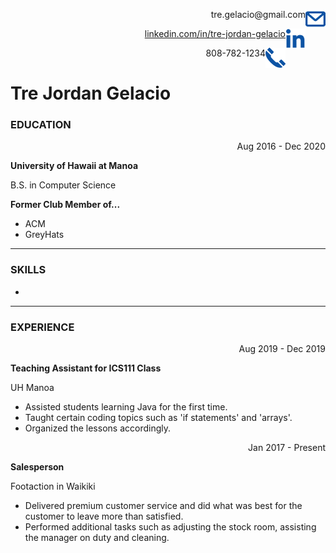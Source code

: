 <img align="right" src="/email_icon.png" alt="EMAIL"
	title="Email" width="32" height="32" />
  <div align="right">tre.gelacio@gmail.com</div>
  
<img align="right" src="/linkedin_logo.png" alt="LINKEDIN"
	title="LinkedIn" width="32" height="32" />
<a href="linkedin.com/in/tre-jordan-gelacio">
  <div align="right">linkedin.com/in/tre-jordan-gelacio</div>
</a>
  
<img align="right" src="/phone_icon.png" alt="PN"
	title="PhoneNumber" width="32" height="32" />
  <div align="right">808-782-1234</div>

# Tre Jordan Gelacio

### EDUCATION

<div align="right">Aug 2016 - Dec 2020</div>

**University of Hawaii at Manoa**

B.S. in Computer Science

**Former Club Member of...**

* ACM
* GreyHats


---

### SKILLS

* 


---

### EXPERIENCE

<div align="right">Aug 2019 - Dec 2019</div>

**Teaching Assistant for ICS111 Class**

UH Manoa

* Assisted students learning Java for the first time.
* Taught certain coding topics such as 'if statements' and 'arrays'.
* Organized the lessons accordingly.

<div align="right">Jan 2017 - Present</div>

**Salesperson**

Footaction in Waikiki

* Delivered premium customer service and did what was best for the customer to leave more than satisfied.
* Performed additional tasks such as adjusting the stock room, assisting the manager on duty and cleaning.

